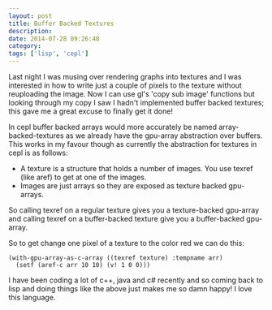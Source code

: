 ```yaml
---
layout: post
title: Buffer Backed Textures
description:
date: 2014-07-28 09:26:48
category:
tags: ['lisp', 'cepl']
---
```


Last night I was musing over rendering graphs into textures and I was interested in how to write just a couple of pixels to the texture without reuploading the image. Now I can use gl's 'copy sub image' functions but looking through my copy I saw I hadn't implemented buffer backed textures; this gave me a great excuse to finally get it done!

In cepl buffer backed arrays would more accurately be named array-backed-textures as we already have the gpu-array abstraction over buffers. This works in my favour though as currently the abstraction for textures in cepl is as follows:

* A texture is a structure that holds a number of images. You use texref (like aref) to get at one of the images.
* Images are just arrays so they are exposed as texture backed gpu-arrays.

So calling texref on a regular texture gives you a texture-backed gpu-array and calling texref on a buffer-backed texture give you a buffer-backed gpu-array.

So to get change one pixel of a texture to the color red we can do this:

    (with-gpu-array-as-c-array ((texref texture) :tempname arr)
      (setf (aref-c arr 10 10) (v! 1 0 0)))

I have been coding a lot of c++, java and c# recently and so coming back to lisp and doing things like the above just makes me so damn happy! I love this language.